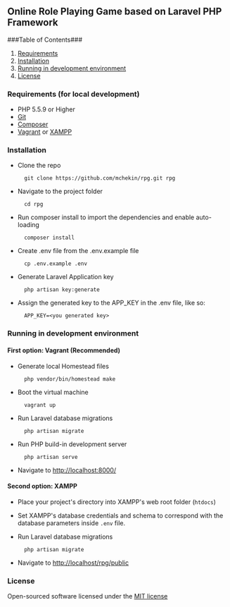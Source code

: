 ## Online Role Playing Game based on Laravel PHP Framework

###Table of Contents###

1. [Requirements](#requirments)
2. [Installation](#installation)
3. [Running in development environment](#runningindevelopmentenvironment)
4. [License](#license)

<a name="requirements"></a>
### Requirements (for local development)

- PHP 5.5.9 or Higher
- [Git](https://git-scm.com/)
- [Composer](https://getcomposer.org/)
- [Vagrant](https://www.vagrantup.com/) or [XAMPP](https://www.apachefriends.org/index.html)

<a name="installation"></a>
### Installation
- Clone the repo

        git clone https://github.com/mchekin/rpg.git rpg
- Navigate to the project folder

        cd rpg
- Run composer install to import the dependencies and enable auto-loading

        composer install
- Create .env file from the .env.example file

        cp .env.example .env
- Generate Laravel Application key

        php artisan key:generate
- Assign the generated key to the APP_KEY in the .env file, like so:

        APP_KEY=<you generated key>

<a name="runningindevelopmentenvironment"></a>
### Running in development environment
   
#### First option:  Vagrant (Recommended)

- Generate local Homestead files

        php vendor/bin/homestead make
- Boot the virtual machine

        vagrant up  
- Run Laravel database migrations

        php artisan migrate 
- Run PHP build-in development server

        php artisan serve  
- Navigate to [http://localhost:8000/](http://localhost:8000/)
              
#### Second option: XAMPP 

- Place your project's directory into XAMPP's web root folder (`htdocs`)  


- Set XAMPP's database credentials and schema to correspond with the database parameters inside `.env` file. 
 
 
- Run Laravel database migrations

        php artisan migrate 

- Navigate to [http://localhost/rpg/public](http://localhost/rpg/public)    

<a name="license"></a>
### License
Open-sourced software licensed under the [MIT license](http://opensource.org/licenses/MIT)
